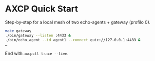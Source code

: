 # AXCP Quick Start

Step-by-step for a local mesh of two echo-agents + gateway (profilo 0).

```bash
make gateway
./bin/gateway --listen :4433 &
./bin/echo_agent --id agent1 --connect quic://127.0.0.1:4433 &
…
```

End with `axcpctl trace --live`.